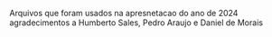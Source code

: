 Arquivos que foram usados na apresnetacao do ano de 2024
agradecimentos a Humberto Sales, Pedro Araujo e Daniel de Morais
